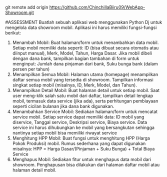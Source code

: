 git remote add origin https://github.com/ChinchillaBiiru09/WebApp-Showroom.git

#ASSESSMENT
Buatlah sebuah aplikasi web menggunakan Python Dj untuk mengelola data showroom mobil. Aplikasi ini harus memiliki fungsi-fungsi berikut:
1. Menambah Mobil: Buat halaman/form untuk menambahkan data mobil. Setiap mobil memiliki data seperti: ID (bisa dibuat secara otomatis atau diinput manual), Merk, Model, Tahun, Harga Dasar. Jika mobil dibeli dengan dana bank, tampilkan bagian tambahan di form untuk menginput: Jumlah dana pinjaman dari bank, Suku bunga bank (dalam persen per tahun)
2. Menampilkan Semua Mobil: Halaman utama (homepage) menampilkan daftar semua mobil yang tersedia di showroom. Tampilkan informasi singkat setiap mobil (misalnya, ID, Merk, Model, dan Tahun).
3. Menampilkan Detail Mobil: Buat halaman detail untuk setiap mobil. Saat user meng-klik salah satu mobil dari daftar, tampilkan detail lengkap mobil, termasuk data service (jika ada), serta perhitungan pembiayaan seperti cicilan bulanan jika dana bank digunakan.
4. Menambahkan Service Mobil: Sediakan halaman/form untuk mencatat service mobil. Setiap service dapat memiliki data: ID mobil yang diservice, Tanggal service, Deskripsi service, Biaya service. Data service ini harus dihubungkan ke mobil yang bersangkutan sehingga nantinya setiap mobil bisa memiliki riwayat service
5. Menghitung HPP Mobil: Buat fungsi untuk menghitung HPP (Harga Pokok Produksi) mobil. Rumus sederhana yang dapat digunakan misalnya: HPP = Harga Dasar/(Pinjaman + Suku Bunga) + Total Biaya Service
6. Menghapus Mobil: Sediakan fitur untuk menghapus data mobil dari showroom. Penghapusan bisa dilakukan dari halaman daftar mobil atau halaman detail mobil.